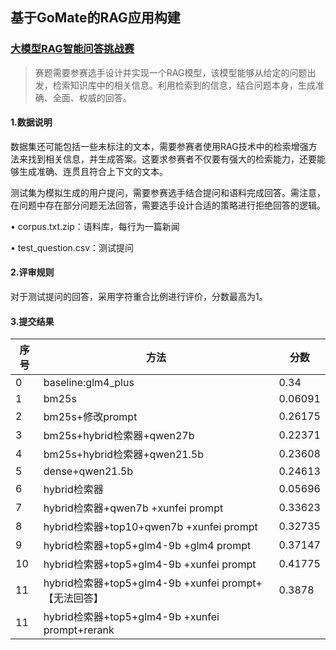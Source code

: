 ## 基于GoMate的RAG应用构建

### [大模型RAG智能问答挑战赛](https://challenge.xfyun.cn/topic/info?type=RAG-quiz)

> 赛题需要参赛选手设计并实现一个RAG模型，该模型能够从给定的问题出发，检索知识库中的相关信息。利用检索到的信息，结合问题本身，生成准确、全面、权威的回答。

#### 1.数据说明

数据集还可能包括一些未标注的文本，需要参赛者使用RAG技术中的检索增强方法来找到相关信息，并生成答案。这要求参赛者不仅要有强大的检索能力，还要能够生成准确、连贯且符合上下文的文本。

测试集为模拟生成的用户提问，需要参赛选手结合提问和语料完成回答。需注意，在问题中存在部分问题无法回答，需要选手设计合适的策略进行拒绝回答的逻辑。

• corpus.txt.zip：语料库，每行为一篇新闻

• test_question.csv：测试提问

#### 2.评审规则

对于测试提问的回答，采用字符重合比例进行评价，分数最高为1。

#### 3.提交结果

| 序号 | 方法                                           | 分数    |
|----|----------------------------------------------|-------|
| 0  | baseline:glm4_plus                           | 0.34  |
| 1  | bm25s                                        | 0.06091 |
| 2  | bm25s+修改prompt                               | 0.26175 |
| 3  | bm25s+hybrid检索器+qwen27b                      | 0.22371 |
| 4  | bm25s+hybrid检索器+qwen21.5b                    | 0.23608 |
| 5  | dense+qwen21.5b                              | 0.24613 |
| 6  | hybrid检索器                                    | 0.05696 |
| 7  | hybrid检索器+qwen7b +xunfei prompt              | 0.33623 |
| 8  | hybrid检索器+top10+qwen7b +xunfei prompt        | 0.32735 |
| 9  | hybrid检索器+top5+glm4-9b +glm4 prompt          | 0.37147 |
| 10 | hybrid检索器+top5+glm4-9b +xunfei prompt        | 0.41775 |
| 11 | hybrid检索器+top5+glm4-9b +xunfei prompt+【无法回答】 | 0.3878 |
| 11 | hybrid检索器+top5+glm4-9b +xunfei prompt+rerank |   |
